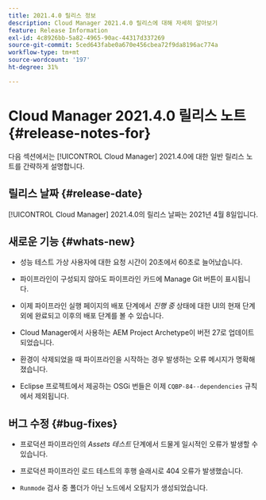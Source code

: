 ```yaml
---
title: 2021.4.0 릴리스 정보
description: Cloud Manager 2021.4.0 릴리스에 대해 자세히 알아보기
feature: Release Information
exl-id: 4c8926bb-5a82-4965-90ac-44317d337269
source-git-commit: 5ced643fabe0a670e456cbea72f9da8196ac774a
workflow-type: tm+mt
source-wordcount: '197'
ht-degree: 31%

---
```


# Cloud Manager 2021.4.0 릴리스 노트 {#release-notes-for}

다음 섹션에서는 [!UICONTROL Cloud Manager] 2021.4.0에 대한 일반 릴리스 노트를 간략하게 설명합니다.

## 릴리스 날짜 {#release-date}

[!UICONTROL Cloud Manager] 2021.4.0의 릴리스 날짜는 2021년 4월 8일입니다.

## 새로운 기능 {#whats-new}

* 성능 테스트 가상 사용자에 대한 요청 시간이 20초에서 60초로 늘어났습니다.

* 파이프라인이 구성되지 않아도 파이프라인 카드에 Manage Git 버튼이 표시됩니다.

* 이제 파이프라인 실행 페이지의 배포 단계에서 *진행 중* 상태에 대한 UI의 현재 단계 외에 완료되고 이후의 배포 단계를 볼 수 있습니다.

* Cloud Manager에서 사용하는 AEM Project Archetype이 버전 27로 업데이트되었습니다.

* 환경이 삭제되었을 때 파이프라인을 시작하는 경우 발생하는 오류 메시지가 명확해졌습니다.

* Eclipse 프로젝트에서 제공하는 OSGi 번들은 이제 `CQBP-84--dependencies` 규칙에서 제외됩니다.

## 버그 수정 {#bug-fixes}

* 프로덕션 파이프라인의 *Assets 테스트* 단계에서 드물게 일시적인 오류가 발생할 수 있습니다.

* 프로덕션 파이프라인 로드 테스트의 후행 슬래시로 404 오류가 발생했습니다.

* `Runmode` 검사 중 폴더가 아닌 노드에서 오탐지가 생성되었습니다.
